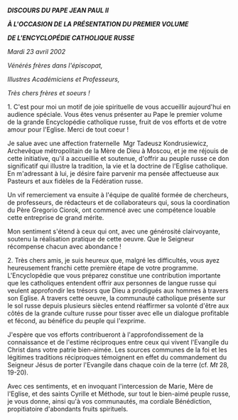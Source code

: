 ***DISCOURS DU PAPE JEAN PAUL II***

***À L'OCCASION DE LA PRÉSENTATION DU PREMIER VOLUME***

***DE L'ENCYCLOPÉDIE CATHOLIQUE RUSSE***

*Mardi 23 avril 2002*

*Vénérés frères dans l'épiscopat,*

*Illustres Académiciens et Professeurs,*

*Très chers frères et soeurs !*

1. C'est pour moi un motif de joie spirituelle de vous accueillir aujourd'hui en audience spéciale. Vous êtes venus présenter au Pape le premier volume de la grande Encyclopédie catholique russe, fruit de vos efforts et de votre amour pour l'Eglise. Merci de tout coeur !

Je salue avec une affection fraternelle  Mgr Tadeusz Kondrusiewicz, Archevêque métropolitain de la Mère de Dieu à Moscou, et je me réjouis de cette initiative, qu'il a accueillie et soutenue, d'offrir au peuple russe ce don significatif qui illustre la tradition, la vie et la doctrine de l'Eglise catholique. En m'adressant à lui, je désire faire parvenir ma pensée affectueuse aux Pasteurs et aux fidèles de la Fédération russe.

Un vif remerciement va ensuite à l'équipe de qualité formée de chercheurs, de professeurs, de rédacteurs et de collaborateurs qui, sous la coordination du Père Gregorio Ciorok, ont commencé avec une compétence louable cette entreprise de grand mérite.

Mon sentiment s'étend à ceux qui ont, avec une générosité clairvoyante, soutenu la réalisation pratique de cette oeuvre. Que le Seigneur récompense chacun avec abondance !

2. Très chers amis, je suis heureux que, malgré les difficultés, vous ayez heureusement franchi cette première étape de votre programme. L'Encyclopédie que vous préparez constitue une contribution importante que les catholiques entendent offrir aux personnes de langue russe qui veulent approfondir les trésors que Dieu a prodigués aux hommes à travers son Eglise. A travers cette oeuvre, la communauté catholique présente sur le sol russe depuis plusieurs siècles entend réaffirmer sa volonté d'être aux côtés de la grande culture russe pour tisser avec elle un dialogue profitable et fécond, au bénéfice du peuple qui l'exprime.

J'espère que vos efforts contribueront à l'approfondissement de la connaissance et de l'estime réciproques entre ceux qui vivent l'Evangile du Christ dans votre patrie bien-aimée. Les sources communes de la foi et les légitimes traditions réciproques témoignent en effet du commandement du Seigneur Jésus de porter l'Evangile dans chaque coin de la terre (cf. *Mt* 28, 19-20).

Avec ces sentiments, et en invoquant l'intercession de Marie, Mère de l'Eglise, et des saints Cyrille et Méthode, sur tout le bien-aimé peuple russe, je vous donne, ainsi qu'à vos communautés, ma cordiale Bénédiction, propitiatoire d'abondants fruits spirituels.